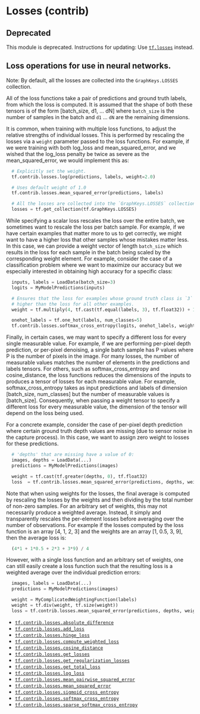 # Losses (contrib)

<h2 id="Deprecated">Deprecated</h2>

This module is deprecated. Instructions for updating: Use <a href="../../api_docs/python/tf/losses.md"><code>tf.losses</code></a> instead.

<h2 id="Loss_operations_for_use_in_neural_networks_">Loss operations for use in neural networks.</h2>

Note: By default, all the losses are collected into the `GraphKeys.LOSSES`
collection.

All of the loss functions take a pair of predictions and ground truth labels,
from which the loss is computed. It is assumed that the shape of both these
tensors is of the form [batch_size, d1, ... dN] where `batch_size` is the number
of samples in the batch and `d1` ... `dN` are the remaining dimensions.

It is common, when training with multiple loss functions, to adjust the relative
strengths of individual losses. This is performed by rescaling the losses via
a `weight` parameter passed to the loss functions. For example, if we were
training with both log_loss and mean_squared_error, and we wished that the
log_loss penalty be twice as severe as the mean_squared_error, we would
implement this as:

```python
  # Explicitly set the weight.
  tf.contrib.losses.log(predictions, labels, weight=2.0)

  # Uses default weight of 1.0
  tf.contrib.losses.mean_squared_error(predictions, labels)

  # All the losses are collected into the `GraphKeys.LOSSES` collection.
  losses = tf.get_collection(tf.GraphKeys.LOSSES)
```

While specifying a scalar loss rescales the loss over the entire batch,
we sometimes want to rescale the loss per batch sample. For example, if we have
certain examples that matter more to us to get correctly, we might want to have
a higher loss that other samples whose mistakes matter less. In this case, we
can provide a weight vector of length `batch_size` which results in the loss
for each sample in the batch being scaled by the corresponding weight element.
For example, consider the case of a classification problem where we want to
maximize our accuracy but we especially interested in obtaining high accuracy
for a specific class:

```python
  inputs, labels = LoadData(batch_size=3)
  logits = MyModelPredictions(inputs)

  # Ensures that the loss for examples whose ground truth class is `3` is 5x
  # higher than the loss for all other examples.
  weight = tf.multiply(4, tf.cast(tf.equal(labels, 3), tf.float32)) + 1

  onehot_labels = tf.one_hot(labels, num_classes=5)
  tf.contrib.losses.softmax_cross_entropy(logits, onehot_labels, weight=weight)
```

Finally, in certain cases, we may want to specify a different loss for every
single measurable value. For example, if we are performing per-pixel depth
prediction, or per-pixel denoising, a single batch sample has P values where P
is the number of pixels in the image. For many losses, the number of measurable
values matches the number of elements in the predictions and labels tensors.
For others, such as softmax_cross_entropy and cosine_distance, the
loss functions reduces the dimensions of the inputs to produces a tensor of
losses for each measurable value. For example, softmax_cross_entropy takes as
input predictions and labels of dimension [batch_size, num_classes] but the
number of measurable values is [batch_size]. Consequently, when passing a weight
tensor to specify a different loss for every measurable value, the dimension of
the tensor will depend on the loss being used.

For a concrete example, consider the case of per-pixel depth prediction where
certain ground truth depth values are missing (due to sensor noise in the
capture process). In this case, we want to assign zero weight to losses for
these predictions.

```python
  # 'depths' that are missing have a value of 0:
  images, depths = LoadData(...)
  predictions = MyModelPredictions(images)

  weight = tf.cast(tf.greater(depths, 0), tf.float32)
  loss  = tf.contrib.losses.mean_squared_error(predictions, depths, weight)
```

Note that when using weights for the losses, the final average is computed
by rescaling the losses by the weights and then dividing by the total number of
non-zero samples. For an arbitrary set of weights, this may not necessarily
produce a weighted average. Instead, it simply and transparently rescales the
per-element losses before averaging over the number of observations. For example
if the losses computed by the loss function is an array [4, 1, 2, 3] and the
weights are an array [1, 0.5, 3, 9], then the average loss is:

```python
  (4*1 + 1*0.5 + 2*3 + 3*9) / 4
```

However, with a single loss function and an arbitrary set of weights, one can
still easily create a loss function such that the resulting loss is a
weighted average over the individual prediction errors:


```python
  images, labels = LoadData(...)
  predictions = MyModelPredictions(images)

  weight = MyComplicatedWeightingFunction(labels)
  weight = tf.div(weight, tf.size(weight))
  loss = tf.contrib.losses.mean_squared_error(predictions, depths, weight)
```

* <a href="../../api_docs/python/tf/contrib/losses/absolute_difference.md"><code>tf.contrib.losses.absolute_difference</code></a>
* <a href="../../api_docs/python/tf/contrib/losses/add_loss.md"><code>tf.contrib.losses.add_loss</code></a>
* <a href="../../api_docs/python/tf/contrib/losses/hinge_loss.md"><code>tf.contrib.losses.hinge_loss</code></a>
* <a href="../../api_docs/python/tf/contrib/losses/compute_weighted_loss.md"><code>tf.contrib.losses.compute_weighted_loss</code></a>
* <a href="../../api_docs/python/tf/contrib/losses/cosine_distance.md"><code>tf.contrib.losses.cosine_distance</code></a>
* <a href="../../api_docs/python/tf/contrib/losses/get_losses.md"><code>tf.contrib.losses.get_losses</code></a>
* <a href="../../api_docs/python/tf/contrib/losses/get_regularization_losses.md"><code>tf.contrib.losses.get_regularization_losses</code></a>
* <a href="../../api_docs/python/tf/contrib/losses/get_total_loss.md"><code>tf.contrib.losses.get_total_loss</code></a>
* <a href="../../api_docs/python/tf/contrib/losses/log_loss.md"><code>tf.contrib.losses.log_loss</code></a>
* <a href="../../api_docs/python/tf/contrib/losses/mean_pairwise_squared_error.md"><code>tf.contrib.losses.mean_pairwise_squared_error</code></a>
* <a href="../../api_docs/python/tf/contrib/losses/mean_squared_error.md"><code>tf.contrib.losses.mean_squared_error</code></a>
* <a href="../../api_docs/python/tf/contrib/losses/sigmoid_cross_entropy.md"><code>tf.contrib.losses.sigmoid_cross_entropy</code></a>
* <a href="../../api_docs/python/tf/contrib/losses/softmax_cross_entropy.md"><code>tf.contrib.losses.softmax_cross_entropy</code></a>
* <a href="../../api_docs/python/tf/contrib/losses/sparse_softmax_cross_entropy.md"><code>tf.contrib.losses.sparse_softmax_cross_entropy</code></a>


